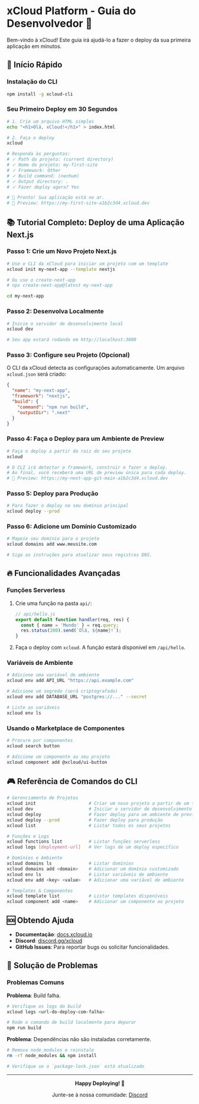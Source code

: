 # xCloud Platform - Guia do Desenvolvedor 🚀

Bem-vindo à xCloud! Este guia irá ajudá-lo a fazer o deploy da sua primeira aplicação em minutos.

## 🎯 Início Rápido

### Instalação do CLI

```bash
npm install -g xcloud-cli
```

### Seu Primeiro Deploy em 30 Segundos

```bash
# 1. Crie um arquivo HTML simples
echo "<h1>Olá, xCloud!</h1>" > index.html

# 2. Faça o deploy
xcloud

# Responda às perguntas:
# ✓ Path do projeto: (current directory)
# ✓ Nome do projeto: my-first-site
# ✓ Framework: Other
# ✓ Build command: (nenhum)
# ✓ Output directory: .
# ✓ Fazer deploy agora? Yes

# 🎉 Pronto! Sua aplicação está no ar.
# 🔗 Preview: https://my-first-site-a1b2c3d4.xcloud.dev
```

## 📚 Tutorial Completo: Deploy de uma Aplicação Next.js

### Passo 1: Crie um Novo Projeto Next.js

```bash
# Use o CLI da xCloud para iniciar um projeto com um template
xcloud init my-next-app --template nextjs

# Ou use o create-next-app
# npx create-next-app@latest my-next-app

cd my-next-app
```

### Passo 2: Desenvolva Localmente

```bash
# Inicie o servidor de desenvolvimento local
xcloud dev

# Seu app estará rodando em http://localhost:3000
```

### Passo 3: Configure seu Projeto (Opcional)

O CLI da xCloud detecta as configurações automaticamente. Um arquivo `xcloud.json` será criado:

```json
{
  "name": "my-next-app",
  "framework": "nextjs",
  "build": {
    "command": "npm run build",
    "outputDir": ".next"
  }
}
```

### Passo 4: Faça o Deploy para um Ambiente de Preview

```bash
# Faça o deploy a partir da raiz do seu projeto
xcloud

# O CLI irá detectar o framework, construir e fazer o deploy.
# Ao final, você receberá uma URL de preview única para cada deploy.
# 🔗 Preview: https://my-next-app-git-main-a1b2c3d4.xcloud.dev
```

### Passo 5: Deploy para Produção

```bash
# Para fazer o deploy no seu domínio principal
xcloud deploy --prod
```

### Passo 6: Adicione um Domínio Customizado

```bash
# Mapeie seu domínio para o projeto
xcloud domains add www.meusite.com

# Siga as instruções para atualizar seus registros DNS.
```

## 🔥 Funcionalidades Avançadas

### Funções Serverless

1.  Crie uma função na pasta `api/`:

    ```javascript
    // api/hello.js
    export default function handler(req, res) {
      const { name = 'Mundo' } = req.query;
      res.status(200).send(`Olá, ${name}!`);
    }
    ```

2.  Faça o deploy com `xcloud`. A função estará disponível em `/api/hello`.

### Variáveis de Ambiente

```bash
# Adicione uma variável de ambiente
xcloud env add API_URL "https://api.example.com"

# Adicione um segredo (será criptografado)
xcloud env add DATABASE_URL "postgres://..." --secret

# Liste as variáveis
xcloud env ls
```

### Usando o Marketplace de Componentes

```bash
# Procure por componentes
xcloud search button

# Adicione um componente ao seu projeto
xcloud component add @xcloud/ui-button
```

## 🎮 Referência de Comandos do CLI

```bash
# Gerenciamento de Projetos
xcloud init                    # Criar um novo projeto a partir de um template
xcloud dev                     # Iniciar o servidor de desenvolvimento local
xcloud deploy                  # Fazer deploy para um ambiente de preview
xcloud deploy --prod           # Fazer deploy para produção
xcloud list                    # Listar todos os seus projetos

# Funções e Logs
xcloud functions list          # Listar funções serverless
xcloud logs [deployment-url]   # Ver logs de um deploy específico

# Domínios e Ambiente
xcloud domains ls              # Listar domínios
xcloud domains add <domain>    # Adicionar um domínio customizado
xcloud env ls                  # Listar variáveis de ambiente
xcloud env add <key> <value>   # Adicionar uma variável de ambiente

# Templates & Componentes
xcloud template list           # Listar templates disponíveis
xcloud component add <name>    # Adicionar um componente ao projeto
```

## 🆘 Obtendo Ajuda

- **Documentação**: [docs.xcloud.io](https://docs.xcloud.io)
- **Discord**: [discord.gg/xcloud](https://discord.gg/xcloud)
- **GitHub Issues**: Para reportar bugs ou solicitar funcionalidades.

## 🐛 Solução de Problemas

### Problemas Comuns

**Problema**: Build falha.
```bash
# Verifique os logs do build
xcloud logs <url-do-deploy-com-falha>

# Rode o comando de build localmente para depurar
npm run build
```

**Problema**: Dependências não são instaladas corretamente.
```bash
# Remova node_modules e reinstale
rm -rf node_modules && npm install

# Verifique se o `package-lock.json` está atualizado
```

---

<div align="center">

**Happy Deploying! 🚀**

Junte-se à nossa comunidade: [Discord](https://discord.gg/xcloud)

</div>

